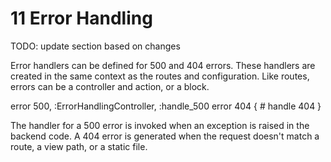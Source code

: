 <h1 id="section_11">11 Error Handling</h1>

TODO: update section based on changes

Error handlers can be defined for 500 and 404 errors. These handlers are created in the same context as the routes and configuration. Like routes, errors can be a controller and action, or a block.

<div class="code ruby">
error 500, :ErrorHandlingController, :handle_500
error 404 { # handle 404 }
</div>

The handler for a 500 error is invoked when an exception is raised in the backend code. A 404 error is generated when the request doesn't match a route, a view path, or a static file.
